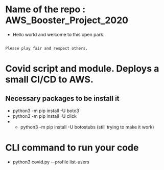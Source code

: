 # Name of the repo : AWS_Booster_Project_2020
<ul>
<li>
  <p>Hello world  and welcome to this open park.</p>
</ul>
</li>
<pre><code>
Please play fair and respect others.
</code></pre>

# Covid script and module. Deploys a small CI/CD to AWS.

## Necessary packages to be install it

- python3 -m pip install -U boto3
- python3 -m pip install -U click
- - python3 -m pip install -U botostubs (still trying to make it work)

# CLI command to run your code 

- python3 covid.py --profile <use your profile name here> list-users
